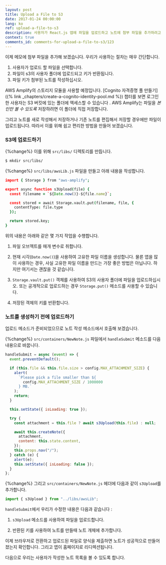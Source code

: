 ```yaml
---
layout: post
title: Upload a File to S3
date: 2017-01-24 00:00:00
lang: ko
ref: upload-a-file-to-s3
description: 사용자가 React.js 앱에 파일을 업로드하고 노트에 첨부 파일을 추가하려고 합니다. React.js 앱에서 직접 S3에 파일을 업로드하려면 AWS Amplify의 Storage.put() 메소드를 사용하십시오.
context: true
comments_id: comments-for-upload-a-file-to-s3/123
---
```


이제 메모에 첨부 파일을 추가해 보겠습니다. 우리가 사용하는 절차는 매우 간단합니다.

1. 사용자가 업로드 할 파일을 선택합니다.
2. 파일이 s3의 사용자 폴더에 업로드되고 키가 반환됩니다.
3. 파일 키가 첨부된 노트를 작성하십시오.

AWS Amplify의 스토리지 모듈을 사용할 예정입니다. [Cognito 자격증명 풀 만들기]({% link _chapters/create-a-cognito-identity-pool.md %}) 챕터를 보면 로그인 한 사용자는 S3 버킷에 있는 폴더에 액세스할 수 있습니다 . AWS Amplify는 파일을 _본인만 볼 수 있도록_ 저장하려면 이 폴더에 직접 저장합니다.

그리고 노트를 새로 작성해서 저장하거나 기존 노트를 편집해서 저장할 경우에만 파일이 업로드됩니다. 따라서 이를 위해 쉽고 편리한 방법을 만들어 보겠습니다.

### S3에 업로드하기

{%change%} 이를 위해 `src/libs/` 디렉토리를 만듭니다.

```bash
$ mkdir src/libs/
```

{%change%} `src/libs/awsLib.js` 파일을 만들고 아래 내용을 작성합니다.

```coffee
import { Storage } from "aws-amplify";

export async function s3Upload(file) {
  const filename = `${Date.now()}-${file.name}`;

  const stored = await Storage.vault.put(filename, file, {
    contentType: file.type
  });

  return stored.key;
}
```

위의 내용은 아래와 같은 몇 가지 작업을 수행합니다.

1. 파일 오브젝트를 매개 변수로 취합니다.

2. 현재 시각(`Date.now()`)을 사용하여 고유한 파일 이름을 생성합니다. 물론 앱을 많이 사용하는 경우, 사실 고유한 파일 이름을 만드는 가장 좋은 방법은 아닙니다. 하지만 여기서는 괜찮을 것 같습니다.

3. `Storage.vault.put()` 객체를 사용하여 S3의 사용자 폴더에 파일을 업로드하십시오. 또는 공개적으로 업로드하는 경우 `Storage.put()` 메소드를 사용할 수 있습니다.

4. 저장된 객체의 키를 반환합니다.

### 노트를 생성하기 전에 업로드하기

업로드 메소드가 준비되었으므로 노트 작성 메소드에서 호출해 보겠습니다.

{%change%} `src/containers/NewNote.js` 파일에서 `handleSubmit` 메소드를 다음 내용으로 바꿉니다.

```js
handleSubmit = async (event) => {
  event.preventDefault();

  if (this.file && this.file.size > config.MAX_ATTACHMENT_SIZE) {
    alert(
      `Please pick a file smaller than ${
        config.MAX_ATTACHMENT_SIZE / 1000000
      } MB.`
    );
    return;
  }

  this.setState({ isLoading: true });

  try {
    const attachment = this.file ? await s3Upload(this.file) : null;

    await this.createNote({
      attachment,
      content: this.state.content,
    });
    this.props.nav("/");
  } catch (e) {
    alert(e);
    this.setState({ isLoading: false });
  }
};
```

{%change%} 그리고 `src/containers/NewNote.js` 헤더에 다음과 같이 `s3Upload`를 추가합니다.

```js
import { s3Upload } from "../libs/awsLib";
```

`handleSubmit`에서 우리가 수정한 내용은 다음과 같습니다 :

1. `s3Upload` 메소드를 사용하여 파일을 업로드합니다.

2. 반환된 키를 사용하여 노트를 만들때 노트 개체에 추가합니다.

이제 브라우저로 전환하고 업로드된 파일로 양식을 제출하면 노트가 성공적으로 만들어졌는지 확인합니다. 그리고 앱이 홈페이지로 리디렉션됩니다.

다음으로 우리는 사용자가 작성한 노트 목록을 볼 수 있도록 합니다.
